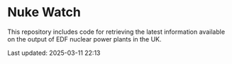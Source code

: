 # Nuke Watch

This repository includes code for retrieving the latest information available on the output of EDF nuclear power plants in the UK.

Last updated: 2025-03-11 22:13